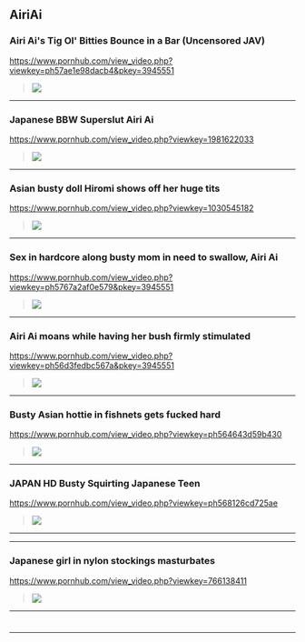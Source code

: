 ## AiriAi
### Airi Ai's Tig Ol' Bitties Bounce in a Bar (Uncensored JAV)
https://www.pornhub.com/view_video.php?viewkey=ph57ae1e98dacb4&pkey=3945551
>![](https://di.phncdn.com/videos/201608/12/85578801/original/(m=ecuKGgaaaa)(mh=KclMyma883G7K-Fq)8.jpg)
---
### Japanese BBW Superslut Airi Ai
https://www.pornhub.com/view_video.php?viewkey=1981622033
>![](https://ci.phncdn.com/videos/201204/28/5076403/original/(m=ecuKGgaaaa)(mh=oPRdk2fJ3EHruP8P)14.jpg)
---
### Asian busty doll Hiromi shows off her huge tits
https://www.pornhub.com/view_video.php?viewkey=1030545182
>![](https://ci.phncdn.com/videos/201301/23/9178451/original/(m=ecuKGgaaaa)(mh=teSqEzB00otO_mlO)15.jpg)
---
### Sex in hardcore along busty mom in need to swallow, Airi Ai
https://www.pornhub.com/view_video.php?viewkey=ph5767a2af0e579&pkey=3945551
>![](https://di.phncdn.com/videos/201606/20/80059941/original/(m=ecuKGgaaaa)(mh=6iPJfwtrPC6tkVR9)8.jpg)
---
### Airi Ai moans while having her bush firmly stimulated
https://www.pornhub.com/view_video.php?viewkey=ph56d3fedbc567a&pkey=3945551
>![](https://di.phncdn.com/videos/201602/29/69853801/original/(m=ecuKGgaaaa)(mh=jEQvsrBVn2dc6R8Z)8.jpg)
---
### Busty Asian hottie in fishnets gets fucked hard
https://www.pornhub.com/view_video.php?viewkey=ph564643d59b430
>![](https://ci.phncdn.com/videos/201511/13/61558081/original/(m=ecuKGgaaaa)(mh=cdSpR9JqzR9NJWB0)9.jpg)
---
### JAPAN HD Busty Squirting Japanese Teen
https://www.pornhub.com/view_video.php?viewkey=ph568126cd725ae
>![](https://ci.phncdn.com/videos/201512/28/64756981/original/(m=ecuKGgaaaa)(mh=nPXorF1KCk9vI1F6)9.jpg)
---
---
### Japanese girl in nylon stockings masturbates
https://www.pornhub.com/view_video.php?viewkey=766138411
>![](https://di.phncdn.com/videos/201501/24/37967111/original/(m=ecuKGgaaaa)(mh=2ImPi9w6eZmh3GEb)6.jpg)
---
### 

>![]()
---
